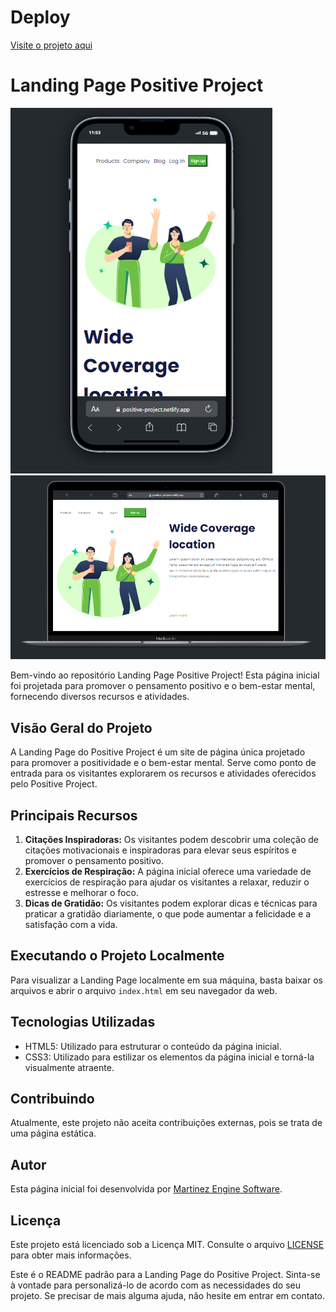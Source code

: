 <h1>Deploy</h1>
<a href="https://positive-project.netlify.app/">Visite o projeto aqui</a>

<h1>Landing Page Positive Project</h1>

<img src="https://raw.githubusercontent.com/LucMLC/Projeto-positive/master/Captura%20de%20tela%202024-02-12%20115336.png?token=GHSAT0AAAAAACNELNXDU3MOQHXRUAHB5LHUZOKGIXA" alt="Positive Project Logo">

<img src="https://raw.githubusercontent.com/LucMLC/Projeto-positive/master/Captura%20de%20tela%202024-02-12%20115402.png?token=GHSAT0AAAAAACNELNXCCYQA4MRISPN6WBDUZOKGI2Q" alt="Positive Project Logo">

<p>Bem-vindo ao repositório Landing Page Positive Project! Esta página inicial foi projetada para promover o
pensamento positivo e o bem-estar mental, fornecendo diversos recursos e atividades.</p>

<h2>Visão Geral do Projeto</h2>

<p>A Landing Page do Positive Project é um site de página única projetado para promover a positividade e o bem-estar
mental. Serve como ponto de entrada para os visitantes explorarem os recursos e atividades oferecidos pelo
Positive Project.</p>

<h2>Principais Recursos</h2>

<ol>
<li><strong>Citações Inspiradoras:</strong> Os visitantes podem descobrir uma coleção de citações motivacionais e
inspiradoras para elevar seus espíritos e promover o pensamento positivo.</li>
<li><strong>Exercícios de Respiração:</strong> A página inicial oferece uma variedade de exercícios de
respiração para ajudar os visitantes a relaxar, reduzir o estresse e melhorar o foco.</li>
<li><strong>Dicas de Gratidão:</strong> Os visitantes podem explorar dicas e técnicas para praticar a gratidão
diariamente, o que pode aumentar a felicidade e a satisfação com a vida.</li>
</ol>

<h2>Executando o Projeto Localmente</h2>

<p>Para visualizar a Landing Page localmente em sua máquina, basta baixar os arquivos e abrir o arquivo <code>index.html</code> em seu navegador da web.</p>
<h2>Tecnologias Utilizadas</h2>
<ul>
<li>HTML5: Utilizado para estruturar o conteúdo da página inicial.</li>
<li>CSS3: Utilizado para estilizar os elementos da página inicial e torná-la visualmente atraente.</li>
</ul>

<h2>Contribuindo</h2>

<p>Atualmente, este projeto não aceita contribuições externas, pois se trata de uma página estática.</p>

<h2>Autor</h2>
<p>Esta página inicial foi desenvolvida por <a href="https://github.com/LucMLC">Martinez Engine Software</a>.</p>

<h2>Licença</h2>

<p>Este projeto está licenciado sob a Licença MIT. Consulte o arquivo <a href="LICENSE">LICENSE</a> para obter mais informações.</p>

   

<p>Este é o README padrão para a Landing Page do Positive Project. Sinta-se à vontade para personalizá-lo de acordo com as necessidades do seu projeto. Se precisar de mais alguma ajuda, não hesite em entrar em contato.</p>
